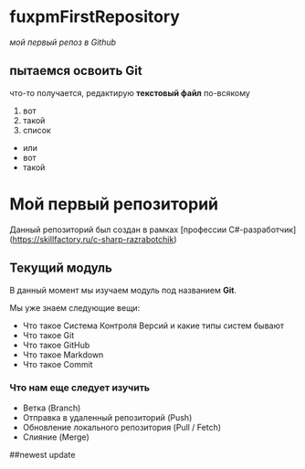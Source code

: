 # fuxpmFirstRepository
 
  *мой первый репоз в  Github*
  ##  пытаемся освоить Git
  
   что-то получается, редактирую **текстовый файл**  по-всякому
   
   1. вот
   2. такой
   3. список
   
   * или
   * вот
   * такой

   # Мой первый репозиторий

Данный репозиторий был создан в рамках [профессии C#-разработчик] (https://skillfactory.ru/c-sharp-razrabotchik)

## Текущий модуль
В данный момент мы изучаем модуль под названием **Git**.

Мы уже знаем следующие вещи:
* Что такое Система Контроля Версий и какие типы систем бывают
* Что такое Git
* Что такое GitHub
* Что такое Markdown
* Что такое Commit 

### Что нам еще следует изучить
* Ветка (Branch)
* Отправка в удаленный репозиторий (Push)
* Обновление локального репозитория (Pull / Fetch)
* Слияние (Merge)

 ##newest update